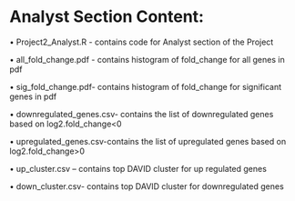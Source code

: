 # Analyst Section Content:

•	Project2_Analyst.R - contains code for Analyst section of the Project

•	all_fold_change.pdf - contains histogram of fold_change for all genes in pdf

•	sig_fold_change.pdf- contains histogram of fold_change for significant genes in pdf

•	downregulated_genes.csv- contains the list of downregulated genes based on log2.fold_change<0

•	upregulated_genes.csv-contains the list of upregulated genes based on log2.fold_change>0

•	up_cluster.csv – contains top DAVID cluster for up regulated genes

•	down_cluster.csv- contains top DAVID cluster for downregulated genes

